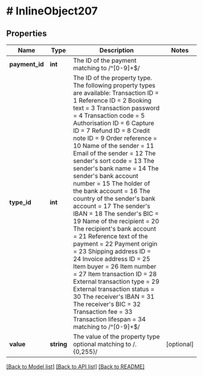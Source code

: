 # # InlineObject207

## Properties

Name | Type | Description | Notes
------------ | ------------- | ------------- | -------------
**payment_id** | **int** | The ID of the payment  matching to /^[0-9]+$/ | 
**type_id** | **int** | The ID of the property type. The following property types are available:      Transaction ID &#x3D; 1     Reference ID &#x3D; 2     Booking text &#x3D; 3     Transaction password &#x3D; 4     Transaction code &#x3D; 5     Authorisation ID &#x3D; 6     Capture ID &#x3D; 7     Refund ID &#x3D; 8     Credit note ID &#x3D; 9     Order reference &#x3D; 10     Name of the sender &#x3D; 11     Email of the sender &#x3D; 12     The sender&#39;s sort code &#x3D; 13     The sender&#39;s bank name &#x3D; 14     The sender&#39;s bank account number &#x3D; 15     The holder of the bank account &#x3D; 16     The country of the sender&#39;s bank account &#x3D; 17     The sender&#39;s IBAN &#x3D; 18     The sender&#39;s BIC &#x3D; 19     Name of the recipient &#x3D; 20     The recipient&#39;s bank account &#x3D; 21     Reference text of the payment &#x3D; 22     Payment origin &#x3D; 23     Shipping address ID &#x3D; 24     Invoice address ID &#x3D; 25     Item buyer &#x3D; 26     Item number &#x3D; 27     Item transaction ID &#x3D; 28     External transaction type &#x3D; 29     External transaction status &#x3D; 30     The receiver&#39;s IBAN &#x3D; 31     The receiver&#39;s BIC &#x3D; 32     Transaction fee &#x3D; 33     Transaction lifespan &#x3D; 34   matching to /^[0-9]+$/ | 
**value** | **string** | The value of the property type optional matching to /.{0,255}/ | [optional] 

[[Back to Model list]](../../README.md#documentation-for-models) [[Back to API list]](../../README.md#documentation-for-api-endpoints) [[Back to README]](../../README.md)


